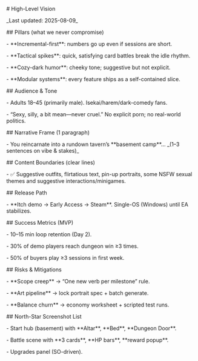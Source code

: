 \# High-Level Vision



\_Last updated: 2025-08-09\_



\## Pillars (what we never compromise)

\- \*\*Incremental-first\*\*: numbers go up even if sessions are short.

\- \*\*Tactical spikes\*\*: quick, satisfying card battles break the idle rhythm.

\- \*\*Cozy-dark humor\*\*: cheeky tone; suggestive but not explicit.

\- \*\*Modular systems\*\*: every feature ships as a self-contained slice.



\## Audience \& Tone

\- Adults 18–45 (primarily male). Isekai/harem/dark-comedy fans.

\- “Sexy, silly, a bit mean—never cruel.” No explicit porn; no real-world politics.



\## Narrative Frame (1 paragraph)

\- You reincarnate into a rundown tavern’s \*\*basement camp\*\*… \_(1–3 sentences on vibe \& stakes)\_



\## Content Boundaries (clear lines)

\- ✅ Suggestive outfits, flirtatious text, pin-up portraits, some NSFW sexual themes and suggestive interactions/minigames.



\## Release Path

\- \*\*Itch demo → Early Access → Steam\*\*. Single-OS (Windows) until EA stabilizes.



\## Success Metrics (MVP)

\- 10–15 min loop retention (Day 2).

\- 30% of demo players reach dungeon win ≥3 times.

\- 50% of buyers play ≥3 sessions in first week.



\## Risks \& Mitigations

\- \*\*Scope creep\*\* → “One new verb per milestone” rule.

\- \*\*Art pipeline\*\* → lock portrait spec + batch generate.

\- \*\*Balance churn\*\* → economy worksheet + scripted test runs.



\## North-Star Screenshot List

\- Start hub (basement) with \*\*Altar\*\*, \*\*Bed\*\*, \*\*Dungeon Door\*\*.

\- Battle scene with \*\*3 cards\*\*, \*\*HP bars\*\*, \*\*reward popup\*\*.

\- Upgrades panel (SO-driven).



